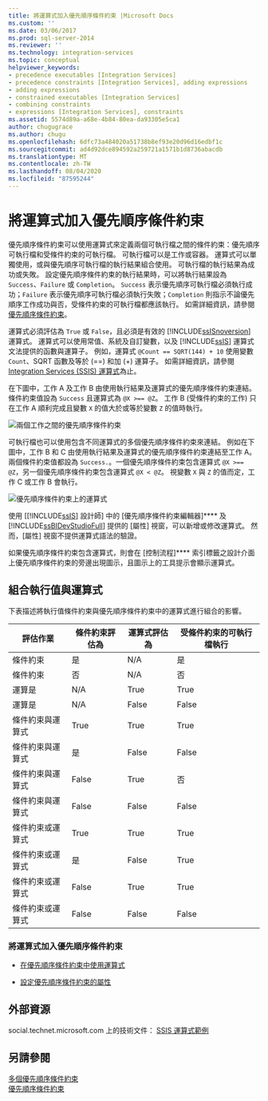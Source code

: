 ```yaml
---
title: 將運算式加入優先順序條件約束 |Microsoft Docs
ms.custom: ''
ms.date: 03/06/2017
ms.prod: sql-server-2014
ms.reviewer: ''
ms.technology: integration-services
ms.topic: conceptual
helpviewer_keywords:
- precedence executables [Integration Services]
- precedence constraints [Integration Services], adding expressions
- adding expressions
- constrained executables [Integration Services]
- combining constraints
- expressions [Integration Services], constraints
ms.assetid: 5574d89a-a68e-4b84-80ea-da93305e5ca1
author: chugugrace
ms.author: chugu
ms.openlocfilehash: 6dfc73a484020a51738b8ef93e20d96d16edbf1c
ms.sourcegitcommit: ad4d92dce894592a259721a1571b1d8736abacdb
ms.translationtype: MT
ms.contentlocale: zh-TW
ms.lasthandoff: 08/04/2020
ms.locfileid: "87595244"
---
```

# <a name="add-expressions-to-precedence-constraints"></a>將運算式加入優先順序條件約束
  優先順序條件約束可以使用運算式來定義兩個可執行檔之間的條件約束：優先順序可執行檔和受條件約束的可執行檔。 可執行檔可以是工作或容器。 運算式可以單獨使用，或與優先順序可執行檔的執行結果組合使用。 可執行檔的執行結果為成功或失敗。 設定優先順序條件約束的執行結果時，可以將執行結果設為 `Success`、`Failure` 或 `Completion`。 `Success` 表示優先順序可執行檔必須執行成功；`Failure` 表示優先順序可執行檔必須執行失敗；`Completion` 則指示不論優先順序工作成功與否，受條件約束的可執行檔都應該執行。 如需詳細資訊，請參閱 [優先順序條件約束](control-flow/precedence-constraints.md)。  
  
 運算式必須評估為 `True` 或 `False`，且必須是有效的 [!INCLUDE[ssISnoversion](../includes/ssisnoversion-md.md)] 運算式。 運算式可以使用常值、系統及自訂變數，以及 [!INCLUDE[ssIS](../includes/ssis-md.md)] 運算式文法提供的函數與運算子。 例如，運算式 `@Count == SQRT(144) + 10` 使用變數 `Count`、SQRT 函數及等於 (==) 和加 (+) 運算子。 如需詳細資訊，請參閱 [Integration Services &#40;SSIS&#41; 運算式](expressions/integration-services-ssis-expressions.md)為止。  
  
 在下圖中，工作 A 及工作 B 由使用執行結果及運算式的優先順序條件約束連結。 條件約束值設為 `Success` 且運算式為 `@X >== @Z`。 工作 B (受條件約束的工作) 只在工作 A 順利完成且變數 `X` 的值大於或等於變數 `Z` 的值時執行。  
  
 ![兩個工作之間的優先順序條件約束](media/mw-dts-03.gif "兩個工作之間的優先順序條件約束")  
  
 可執行檔也可以使用包含不同運算式的多個優先順序條件約束來連結。 例如在下圖中，工作 B 和 C 由使用執行結果及運算式的優先順序條件約束連結至工作 A。 兩個條件約束值都設為 `Success.`。一個優先順序條件約束包含運算式 `@X >== @Z`，另一個優先順序條件約束包含運算式 `@X < @Z`。 視變數 `X` 與 `Z` 的值而定，工作 C 或工作 B 會執行。  
  
 ![優先順序條件約束上的運算式](media/mw-dts-04.gif "優先順序條件約束上的運算式")  
  
 使用 [[!INCLUDE[ssIS](../includes/ssis-md.md)] 設計師] 中的 [優先順序條件約束編輯器]**** 及 [!INCLUDE[ssBIDevStudioFull](../includes/ssbidevstudiofull-md.md)] 提供的 [屬性] 視窗，可以新增或修改運算式。 然而，[屬性] 視窗不提供運算式語法的驗證。  
  
 如果優先順序條件約束包含運算式，則會在 [控制流程]**** 索引標籤之設計介面上優先順序條件約束的旁邊出現圖示，且圖示上的工具提示會顯示運算式。  
  
## <a name="combining-execution-values-and-expressions"></a>組合執行值與運算式  
 下表描述將執行值條件約束與優先順序條件約束中的運算式進行組合的影響。  
  
|評估作業|條件約束評估為|運算式評估為|受條件約束的可執行檔執行|  
|--------------------------|-----------------------------|-----------------------------|---------------------------------|  
|條件約束|是|N/A|是|  
|條件約束|否|N/A|否|  
|運算是|N/A|True|True|  
|運算是|N/A|False|False|  
|條件約束與運算式|True|True|True|  
|條件約束與運算式|是|False|False|  
|條件約束與運算式|False|True|否|  
|條件約束與運算式|False|False|False|  
|條件約束或運算式|True|True|True|  
|條件約束或運算式|是|False|True|  
|條件約束或運算式|False|True|True|  
|條件約束或運算式|False|False|False|  
  
### <a name="to-add-an-expression-to-a-precedence-constraint"></a>將運算式加入優先順序條件約束  
  
-   [在優先順序條件約束中使用運算式](../../2014/integration-services/use-an-expression-in-a-precedence-constraint.md)  
  
-   [設定優先順序條件約束的屬性](../../2014/integration-services/set-the-properties-of-a-precedence-constraint.md)  
  
## <a name="external-resources"></a>外部資源  
 social.technet.microsoft.com 上的技術文件： [SSIS 運算式範例](https://go.microsoft.com/fwlink/?LinkId=220761)  
  
## <a name="see-also"></a>另請參閱  
 [多個優先順序條件約束](../../2014/integration-services/multiple-precedence-constraints.md)   
 [優先順序條件約束](control-flow/precedence-constraints.md)  
  
  
